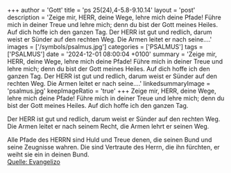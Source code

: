 +++
author = 'Gott'
title = 'ps 25(24),4-5.8-9.10.14'
layout = 'post'
description = 'Zeige mir, HERR, deine Wege,  lehre mich deine Pfade! Führe mich in deiner Treue und lehre mich;  denn du bist der Gott meines Heiles.  Auf dich hoffe ich den ganzen Tag.  Der HERR ist gut und redlich,  darum weist er Sünder auf den rechten Weg. Die Armen leitet er nach seine....'
images = ['/symbols/psalmus.jpg']
categories = ['PSALMUS']
tags = ['PSALMUS']
date = '2024-12-01 08:00:04 +0100'
summary = 'Zeige mir, HERR, deine Wege,  lehre mich deine Pfade! Führe mich in deiner Treue und lehre mich;  denn du bist der Gott meines Heiles.  Auf dich hoffe ich den ganzen Tag.  Der HERR ist gut und redlich,  darum weist er Sünder auf den rechten Weg. Die Armen leitet er nach seine....'
linkedsummaryImage = 'psalmus.jpg'
keepImageRatio = 'true'
+++
Zeige mir, HERR, deine Wege, 
lehre mich deine Pfade!
Führe mich in deiner Treue und lehre mich; 
denn du bist der Gott meines Heiles. 
Auf dich hoffe ich den ganzen Tag.

Der HERR ist gut und redlich, 
darum weist er Sünder auf den rechten Weg.
Die Armen leitet er nach seinem Recht, 
die Armen lehrt er seinen Weg.<!--more-->

Alle Pfade des HERRN sind Huld und Treue 
denen, die seinen Bund und seine Zeugnisse wahren.
Die sind Vertraute des Herrn, die ihn fürchten,
er weiht sie ein in deinen Bund.<br> [Quelle: Evangelizo](https://evangeliumtagfuertag.org/DE/gospel)